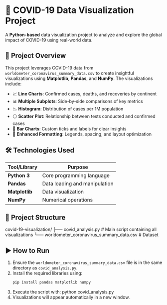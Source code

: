 # 🦠 COVID-19 Data Visualization Project

A **Python-based** data visualization project to analyze and explore the global impact of COVID-19 using real-world data.

## 📌 Project Overview

This project leverages COVID-19 data from `worldometer_coronavirus_summary_data.csv` to create insightful visualizations using **Matplotlib**, **Pandas**, and **NumPy**. The visualizations include:

- 📈 **Line Charts**: Confirmed cases, deaths, and recoveries by continent  
- 📊 **Multiple Subplots**: Side-by-side comparisons of key metrics  
- 📉 **Histogram**: Distribution of cases per 1M population  
- ⚪ **Scatter Plot**: Relationship between tests conducted and confirmed cases  
- 📅 **Bar Charts**: Custom ticks and labels for clear insights  
- 🎨 **Enhanced Formatting**: Legends, spacing, and layout optimization  

## 🛠️ Technologies Used

| Tool/Library        | Purpose                          |
|---------------------|----------------------------------|
| **Python 3**        | Core programming language        |
| **Pandas**          | Data loading and manipulation    |
| **Matplotlib**      | Data visualization               |
| **NumPy**           | Numerical operations             |

## 📂 Project Structure
covid-19-visualization/
├── covid_analysis.py                   # Main script containing all visualizations
└── worldometer_coronavirus_summary_data.csv  # Dataset


## ▶️ How to Run

1. Ensure the `worldometer_coronavirus_summary_data.csv` file is in the same directory as `covid_analysis.py`.  
2. Install the required libraries using:
   ```bash
   pip install pandas matplotlib numpy
3. Execute the script with:
python covid_analysis.py
4. Visualizations will appear automatically in a new window.   



